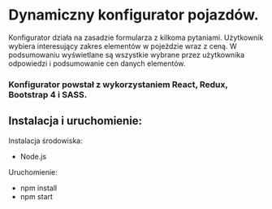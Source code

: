 # Dynamiczny konfigurator pojazdów.

Konfigurator działa na zasadzie formularza z kilkoma pytaniami. Użytkownik wybiera interesujący zakres elementów w pojeździe wraz z ceną. W podsumowaniu wyświetlane są wszystkie wybrane przez użytkownika odpowiedzi i podsumowanie cen danych elementów. 

### Konfigurator powstał z wykorzystaniem React, Redux, Bootstrap 4 i SASS.

## Instalacja i uruchomienie:
Instalacja środowiska:
- Node.js

Uruchomienie:
- npm install
- npm start



